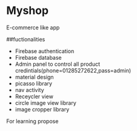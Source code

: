 # Myshop

E-commerce like app




##fuctionalities

  -  Firebase  authentication
  -  Firebase database
  -  Admin panel to control all product credintials(phone=01285272622,pass=admin)
  -  material design
  -  picasso library
  -  nav activity
  -  Receycler view
  -  circle image view library
  -  image cropper library
  


For learning propose

